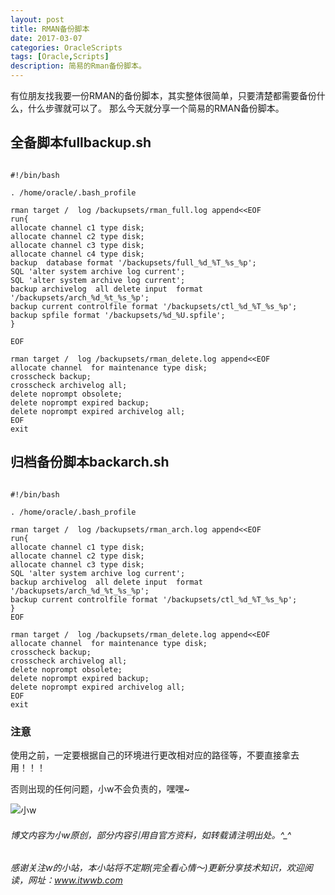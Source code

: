 ```yaml
---
layout: post
title: RMAN备份脚本
date: 2017-03-07
categories: OracleScripts
tags: [Oracle,Scripts]
description: 简易的Rman备份脚本。
---
```



有位朋友找我要一份RMAN的备份脚本，其实整体很简单，只要清楚都需要备份什么，什么步骤就可以了。
那么今天就分享一个简易的RMAN备份脚本。

## 全备脚本fullbackup.sh

```shell

#!/bin/bash

. /home/oracle/.bash_profile 

rman target /  log /backupsets/rman_full.log append<<EOF
run{
allocate channel c1 type disk;
allocate channel c2 type disk;
allocate channel c3 type disk;
allocate channel c4 type disk;
backup  database format '/backupsets/full_%d_%T_%s_%p';
SQL 'alter system archive log current';
SQL 'alter system archive log current';
backup archivelog  all delete input  format '/backupsets/arch_%d_%t_%s_%p'; 
backup current controlfile format '/backupsets/ctl_%d_%T_%s_%p';
backup spfile format '/backupsets/%d_%U.spfile';
}

EOF

rman target /  log /backupsets/rman_delete.log append<<EOF
allocate channel  for maintenance type disk;
crosscheck backup;
crosscheck archivelog all;
delete noprompt obsolete;
delete noprompt expired backup;
delete noprompt expired archivelog all;
EOF
exit

```

## 归档备份脚本backarch.sh

```shell

#!/bin/bash

. /home/oracle/.bash_profile 

rman target /  log /backupsets/rman_arch.log append<<EOF
run{
allocate channel c1 type disk;
allocate channel c2 type disk;
allocate channel c3 type disk;
SQL 'alter system archive log current';
backup archivelog  all delete input  format '/backupsets/arch_%d_%t_%s_%p'; 
backup current controlfile format '/backupsets/ctl_%d_%T_%s_%p';
}
EOF

rman target /  log /backupsets/rman_delete.log append<<EOF
allocate channel  for maintenance type disk;
crosscheck backup;
crosscheck archivelog all;
delete noprompt obsolete;
delete noprompt expired backup;
delete noprompt expired archivelog all;
EOF
exit

```


### 注意

使用之前，一定要根据自己的环境进行更改相对应的路径等，不要直接拿去用！！！

否则出现的任何问题，小w不会负责的，嘿嘿~





![小w](https://wx2.sinaimg.cn/mw1024/891ecf4fly1fr361nvrcnj207w07sad7.jpg)

###### 博文内容为小w原创，部分内容引用自官方资料，如转载请注明出处。^_^

###### 感谢关注w的小站，本小站将不定期(完全看心情～)更新分享技术知识，欢迎阅读，网址：www.itwwb.com



